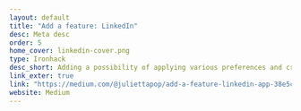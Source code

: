 ```yaml
---
layout: default
title: "Add a feature: LinkedIn"
desc: Meta desc
order: 5
home_cover: linkedin-cover.png
type: Ironhack
desc_short: Adding a possibility of applying various preferences and creating a system of badges while looking for a job in the app
link_exter: true
link: "https://medium.com/@juliettapop/add-a-feature-linkedin-app-38e5c021b5d"
website: Medium
---
```


